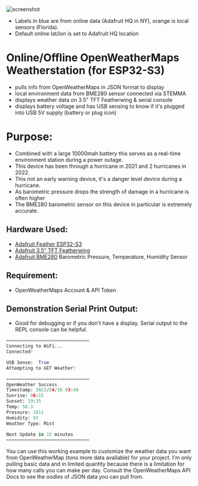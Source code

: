 ![screenshot](https://user-images.githubusercontent.com/49322231/235323187-4bcce094-0927-4b9e-b5cf-2646f0b6944d.jpg)

- Labels in blue are from online data (Adafruit HQ in NY), orange is local sensors (Florida).
- Default online lat/lon is set to Adafruit HQ location

# Online/Offline OpenWeatherMaps Weatherstation (for ESP32-S3)
- pulls info from OpenWeatherMaps in JSON format to display
- local environment data from BME280 sensor connected via STEMMA
- displays weather data on 3.5" TFT Featherwing & serial console
- displays battery voltage and has USB sensing to know if it's plugged into USB 5V supply (battery or plug icon)

# Purpose:
- Combined with a large 10000mah battery this serves as a real-time environment station during a power outage.
- This device has been through a hurricane in 2021 and 2 hurricanes in 2022.
- This not an early warning device, it's a danger level device during a hurricane.
- As barometric pressure drops the strength of damage in a hurricane is often higher
- The BME280 barometric sensor on this device in particular is extremely accurate.

## Hardware Used:
- [Adafruit Feather ESP32-S3](https://www.adafruit.com/product/5477)
- [Adafruit 3.5" TFT Featherwing](https://www.adafruit.com/product/3651)
- [Adafruit BME280](https://www.adafruit.com/product/2651) Barometric Pressure, Temperature, Humidity Sensor

## Requirement:
- OpenWeatherMaps Account & API Token

## Demonstration Serial Print Output:
- Good for debugging or if you don't have a display. Serial output to the REPL console can be helpful.
```py
===============================
Connecting to WiFi...
Connected!

USB Sense:  True
Attempting to GET Weather!

===============================
OpenWeather Success
Timestamp: 2023/04/16 03:40
Sunrise: 06:15
Sunset: 19:35
Temp: 58.3
Pressure: 1011
Humidity: 93
Weather Type: Mist

Next Update in 15 minutes
===============================
```
You can use this working example to customize the weather data you want from OpenWeatherMap (tons more data available) for your project. I'm only pulling basic data and in limited quantity because there is a limitation for how many calls you can make per day. Consult the OpenWeatherMaps API Docs to see the oodles of JSON data you can pull from.
